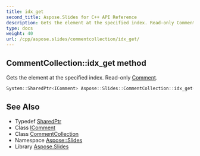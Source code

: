```yaml
---
title: idx_get
second_title: Aspose.Slides for C++ API Reference
description: Gets the element at the specified index. Read-only Comment.
type: docs
weight: 40
url: /cpp/aspose.slides/commentcollection/idx_get/
---
```

## CommentCollection::idx_get method


Gets the element at the specified index. Read-only [Comment](../../comment/).

```cpp
System::SharedPtr<IComment> Aspose::Slides::CommentCollection::idx_get(int32_t index) override
```

## See Also

* Typedef [SharedPtr](../../../system/sharedptr/)
* Class [IComment](../../icomment/)
* Class [CommentCollection](../)
* Namespace [Aspose::Slides](../../)
* Library [Aspose.Slides](../../../)
